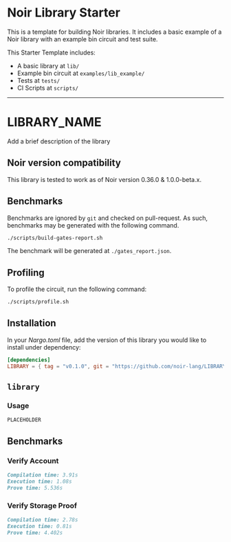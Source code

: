 # Noir Library Starter

This is a template for building Noir libraries. It includes a basic example of a Noir library with an example bin circuit and test suite.

 This Starter Template includes:

- A basic library at `lib/`
- Example bin circuit at `examples/lib_example/`
- Tests at `tests/`
- CI Scripts at `scripts/`

---

# LIBRARY_NAME

Add a brief description of the library

## Noir version compatibility

This library is tested to work as of Noir version 0.36.0 & 1.0.0-beta.x.

## Benchmarks

Benchmarks are ignored by `git` and checked on pull-request. As such, benchmarks may be generated
with the following command.

```bash
./scripts/build-gates-report.sh
```

The benchmark will be generated at `./gates_report.json`.

## Profiling

To profile the circuit, run the following command:

```bash
./scripts/profile.sh
```

## Installation

In your _Nargo.toml_ file, add the version of this library you would like to install under dependency:

```toml
[dependencies]
LIBRARY = { tag = "v0.1.0", git = "https://github.com/noir-lang/LIBRARY_NAME" }
```

## `library`

### Usage

`PLACEHOLDER`

## Benchmarks

### Verify Account

```md
Compilation time: 3.91s
Execution time: 1.08s
Prove time: 5.536s
```

### Verify Storage Proof

```md
Compilation time: 2.78s
Execution time: 0.81s
Prove time: 4.402s
```
